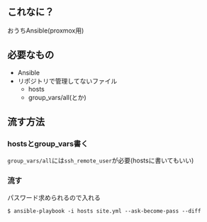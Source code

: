 ## これなに？
おうちAnsible(proxmox用)

## 必要なもの
- Ansible
- リポジトリで管理してないファイル
  - hosts
  - group_vars/all(とか)

## 流す方法
### hostsとgroup_vars書く
`group_vars/all`には`ssh_remote_user`が必要(hostsに書いてもいい)  

### 流す
パスワード求められるので入れる  
```
$ ansible-playbook -i hosts site.yml --ask-become-pass --diff
```
